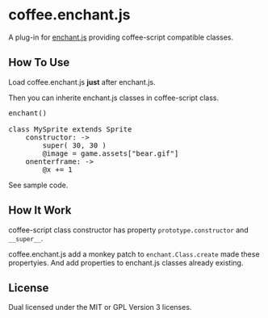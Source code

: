 coffee.enchant.js
=================

A plug-in for [enchant.js](http://enchantjs.com/) providing coffee-script compatible classes.


How To Use
----------

Load coffee.enchant.js **just** after enchant.js.

Then you can inherite enchant.js classes in coffee-script class.

<pre>
enchant()

class MySprite extends Sprite
	constructor: ->
		super( 30, 30 )
		@image = game.assets["bear.gif"]
	onenterframe: ->
		@x += 1
</pre>

See sample code.

How It Work
-----------

coffee-script class constructor has property `prototype.constructor` and `__super__`.

coffee.enchant.js add a monkey patch to `enchant.Class.create` made these propertyies. 
And add properties to enchant.js classes already existing.


License
-------

Dual licensed under the MIT or GPL Version 3 licenses.
